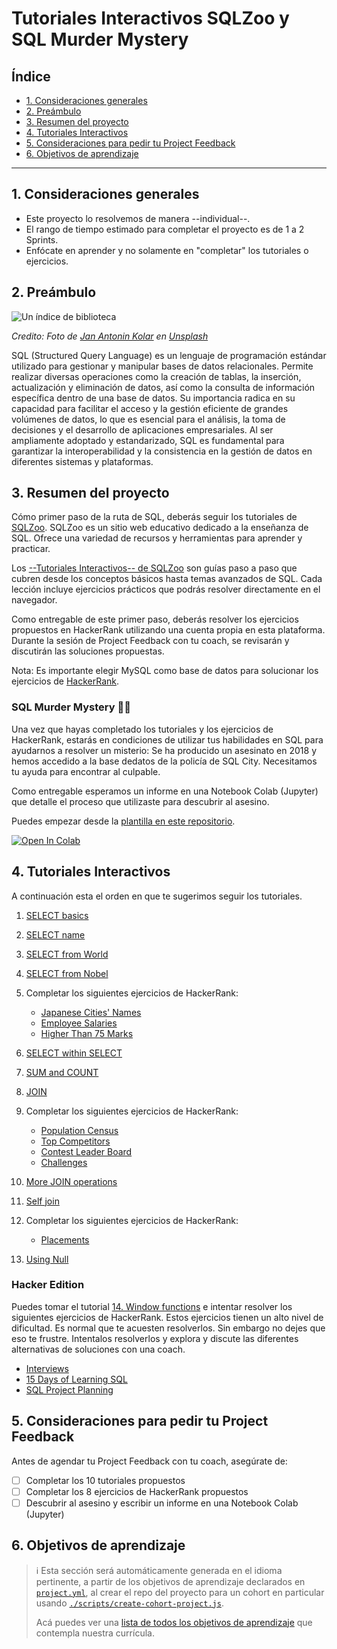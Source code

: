 # Tutoriales Interactivos SQLZoo y SQL Murder Mystery

## Índice

- [1. Consideraciones generales](#1-consideraciones-generales)
- [2. Preámbulo](#2-preámbulo)
- [3. Resumen del proyecto](#3-resumen-del-proyecto)
- [4. Tutoriales Interactivos](#4-tutoriales-interactivos)
- [5. Consideraciones para pedir tu Project Feedback](#5-consideraciones-para-pedir-tu-project-feedback)
- [6. Objetivos de aprendizaje](#6-objetivos-de-aprendizaje)

---

## 1. Consideraciones generales

- Este proyecto lo resolvemos de manera --individual--.
- El rango de tiempo estimado para completar el proyecto es de 1 a 2 Sprints.
- Enfócate en aprender y no solamente en "completar" los tutoriales o ejercicios.

## 2. Preámbulo

![Un índice de biblioteca](https://images.unsplash.com/photo-1544383835-bda2bc66a55d)

_Credito: Foto de [Jan Antonin Kolar](https://unsplash.com/@jankolar?utm_content=creditCopyText&utm_medium=referral&utm_source=unsplash)_
_en [Unsplash](https://unsplash.com/photos/brown-wooden-drawer-lRoX0shwjUQ?utm_content=creditCopyText&utm_medium=referral&utm_source=unsplash)_

SQL (Structured Query Language) es un lenguaje de programación estándar utilizado
para gestionar y manipular bases de datos relacionales. Permite realizar diversas
operaciones como la creación de tablas, la inserción, actualización y eliminación
de datos, así como la consulta de información específica dentro de una base de datos.
Su importancia radica en su capacidad para facilitar el acceso y la gestión
eficiente de grandes volúmenes de datos, lo que es esencial para el análisis,
la toma de decisiones y el desarrollo de aplicaciones empresariales.
Al ser ampliamente adoptado y estandarizado, SQL es fundamental para garantizar la
interoperabilidad y la consistencia en la gestión de datos en diferentes sistemas
y plataformas.

## 3. Resumen del proyecto

Cómo primer paso de la ruta de SQL, deberás
seguir los tutoriales de [SQLZoo](https://sqlzoo.net/).
SQLZoo es un sitio web
educativo dedicado a la enseñanza de SQL. Ofrece una variedad
de recursos y herramientas para aprender y practicar.

Los [--Tutoriales Interactivos-- de SQLZoo](https://sqlzoo.net/wiki/SQL_Tutorial)
son guías paso a paso que cubren desde los conceptos básicos
hasta temas avanzados de SQL. Cada lección incluye ejercicios prácticos
que podrás resolver directamente en el navegador.

Como entregable de este primer paso, deberás resolver los
ejercicios propuestos en HackerRank utilizando una cuenta propia en esta
plataforma. Durante la sesión de Project Feedback con tu coach, se
revisarán y discutirán las soluciones propuestas.

Nota: Es importante elegir MySQL como base de datos para solucionar
los ejercicios de [HackerRank](https://www.hackerrank.com/).

### SQL Murder Mystery 🕵️‍♀️

Una vez que hayas completado los tutoriales y los ejercicios de HackerRank,
estarás en condiciones de utilizar tus habilidades en SQL para ayudarnos a
resolver un misterio: Se ha producido un asesinato en 2018 y hemos accedido
a la base dedatos de la policía de SQL City. Necesitamos tu ayuda para
encontrar al culpable.

Como entregable esperamos un informe en una Notebook Colab (Jupyter) que detalle
el proceso que utilizaste para descubrir al asesino.

Puedes empezar desde la
[plantilla en este repositorio](https://colab.research.google.com/github/icarito/UPSK-SQL001-SQLZoo-murder/blob/sql-murder/Sql-Murder-Mystery/SQL_Murder_Mystery.ipynb).

<a target="_blank" href="https://colab.research.google.com/github/icarito/UPSK-SQL001-SQLZoo-murder/blob/sql-murder/Sql-Murder-Mystery/SQL_Murder_Mystery.ipynb">
  <img src="https://colab.research.google.com/assets/colab-badge.svg"
  alt="Open In Colab"/>
</a>

## 4. Tutoriales Interactivos

A continuación esta el orden en que te sugerimos seguir los tutoriales.

1. [SELECT basics](https://sqlzoo.net/wiki/SELECT_basics)
2. [SELECT name](https://sqlzoo.net/wiki/SELECT_names)
3. [SELECT from World](https://sqlzoo.net/wiki/SELECT_from_WORLD_Tutorial)
4. [SELECT from Nobel](https://sqlzoo.net/wiki/SELECT_from_Nobel_Tutorial)

5. Completar los siguientes ejercicios de HackerRank:

    + [Japanese Cities' Names](https://www.hackerrank.com/challenges/japanese-cities-name/problem?isFullScreen=true)
    + [Employee Salaries](https://www.hackerrank.com/challenges/salary-of-employees/problem?isFullScreen=true)
    + [Higher Than 75 Marks](https://www.hackerrank.com/challenges/more-than-75-marks/problem?isFullScreen=true)

6. [SELECT within SELECT](https://sqlzoo.net/wiki/SELECT_within_SELECT_Tutorial)
7. [SUM and COUNT](https://sqlzoo.net/wiki/SUM_and_COUNT)
8. [JOIN](https://sqlzoo.net/wiki/The_JOIN_operation)
9. Completar los siguientes ejercicios de HackerRank:

    + [Population Census](https://www.hackerrank.com/challenges/asian-population/problem?isFullScreen=true)
    + [Top Competitors](https://www.hackerrank.com/challenges/full-score/problem?isFullScreen=true)
    + [Contest Leader Board](https://www.hackerrank.com/challenges/contest-leaderboard/problem?isFullScreen=true)
    + [Challenges](https://www.hackerrank.com/challenges/challenges/problem?isFullScreen=true)

10. [More JOIN operations](https://sqlzoo.net/wiki/More_JOIN_operations)
11. [Self join](https://sqlzoo.net/wiki/Self_join)
12. Completar los siguientes ejercicios de HackerRank:

    + [Placements](https://www.hackerrank.com/challenges/placements/problem?isFullScreen=true)

13. [Using Null](https://sqlzoo.net/wiki/Using_Null)
  
### Hacker Edition

Puedes tomar el tutorial
[14. Window functions](https://sqlzoo.net/wiki/Window_functions)
e intentar resolver los siguientes ejercicios de HackerRank. Estos ejercicios
tienen un alto nivel de dificultad.
Es normal que te acuesten resolverlos. Sin embargo no dejes que eso te frustre.
Intentalos resolverlos y
explora y discute las diferentes alternativas de soluciones con una coach.

- [Interviews](https://www.hackerrank.com/challenges/interviews/problem?isFullScreen=true)
- [15 Days of Learning SQL](https://www.hackerrank.com/challenges/15-days-of-learning-sql/problem?isFullScreen=true)
- [SQL Project Planning](https://www.hackerrank.com/challenges/sql-projects/problem?isFullScreen=true)

## 5. Consideraciones para pedir tu Project Feedback

Antes de agendar tu Project Feedback con tu coach, asegúrate de:

- [ ] Completar los 10 tutoriales propuestos
- [ ] Completar los 8 ejercicios de HackerRank propuestos
- [ ] Descubrir al asesino y escribir un informe en una Notebook Colab (Jupyter)

## 6. Objetivos de aprendizaje

> ℹ️ Esta sección será automáticamente generada en el idioma pertinente, a partir
> de los objetivos de aprendizaje declarados en [`project.yml`](./project.yml),
> al crear el repo del proyecto para un cohort en particular usando
> [`./scripts/create-cohort-project.js`](../../scripts#create-cohort-project-coaches).
>
> Acá puedes ver una [lista de todos los objetivos de aprendizaje](../../learning-objectives/data.yml)
> que contempla nuestra currícula.
